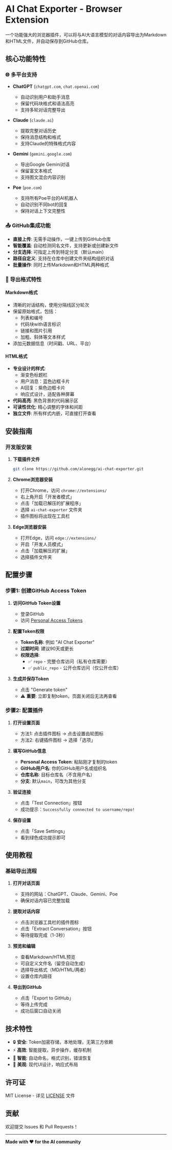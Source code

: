# AI Chat Exporter - Browser Extension

一个功能强大的浏览器插件，可以将与AI大语言模型的对话内容导出为Markdown和HTML文件，并自动保存到GitHub仓库。

## 核心功能特性

### 🌐 多平台支持
- **ChatGPT** (`chatgpt.com`, `chat.openai.com`)
  - 自动识别用户和助手消息
  - 保留代码块格式和语法高亮
  - 支持多轮对话完整导出
  
- **Claude** (`claude.ai`)
  - 提取完整对话历史
  - 保持消息结构和格式
  - 支持Claude的特殊格式内容
  
- **Gemini** (`gemini.google.com`)
  - 导出Google Gemini对话
  - 保留富文本格式
  - 支持图文混合内容识别
  
- **Poe** (`poe.com`)
  - 支持所有Poe平台的AI机器人
  - 自动识别不同bot的回复
  - 保持对话上下文完整性

### 📤 GitHub集成功能
- **直接上传**: 无需手动操作，一键上传到GitHub仓库
- **智能覆盖**: 自动检测同名文件，支持更新或创建新文件
- **分支选择**: 可指定上传到特定分支（默认main）
- **路径自定义**: 支持在仓库中创建文件夹结构组织对话
- **批量操作**: 同时上传Markdown和HTML两种格式

### 📝 导出格式特性

#### Markdown格式
- 清晰的对话结构，使用分隔线区分轮次
- 保留原始格式，包括：
  - 列表和编号
  - 代码块with语言标识
  - 链接和图片引用
  - 加粗、斜体等文本样式
- 添加元数据信息（时间戳、URL、平台）

#### HTML格式
- **专业设计的样式**:
  - 渐变色标题栏
  - 用户消息：蓝色边框卡片
  - AI回复：紫色边框卡片
  - 响应式设计，适配各种屏幕
- **代码高亮**: 黑色背景的代码展示区
- **可读性优化**: 精心调整的字体和间距
- **独立文件**: 所有样式内嵌，可直接打开查看

## 安装指南

### 开发版安装

1. **下载插件文件**
   ```bash
   git clone https://github.com/alonegg/ai-chat-exporter.git
   ```

2. **Chrome浏览器安装**
   - 打开Chrome，访问 `chrome://extensions/`
   - 右上角开启「开发者模式」
   - 点击「加载已解压的扩展程序」
   - 选择 `ai-chat-exporter` 文件夹
   - 插件图标将出现在工具栏

3. **Edge浏览器安装**
   - 打开Edge，访问 `edge://extensions/`
   - 开启「开发人员模式」
   - 点击「加载解压的扩展」
   - 选择插件文件夹

## 配置步骤

### 步骤1: 创建GitHub Access Token

1. **访问GitHub Token设置**
   - 登录GitHub
   - 访问 [Personal Access Tokens](https://github.com/settings/tokens/new)

2. **配置Token权限**
   - **Token名称**: 例如 "AI Chat Exporter"
   - **过期时间**: 建议90天或更长
   - **权限选择**:
     - ✅ `repo` - 完整仓库访问（私有仓库需要）
     - ✅ `public_repo` - 公开仓库访问（仅公开仓库）

3. **生成并保存Token**
   - 点击 "Generate token"
   - ⚠️ **重要**: 立即复制token，页面关闭后无法再查看

### 步骤2: 配置插件

1. **打开设置页面**
   - 方法1: 点击插件图标 → 点击设置齿轮图标
   - 方法2: 右键插件图标 → 选择「选项」

2. **填写GitHub信息**
   - **Personal Access Token**: 粘贴刚才复制的token
   - **GitHub用户名**: 你的GitHub用户名或组织名
   - **仓库名称**: 目标仓库名（不含用户名）
   - **分支**: 默认`main`，可改为其他分支

3. **验证连接**
   - 点击「Test Connection」按钮
   - 成功提示：`Successfully connected to username/repo!`

4. **保存设置**
   - 点击「Save Settings」
   - 看到绿色成功提示即可

## 使用教程

### 基础导出流程

1. **打开对话页面**
   - 支持的网站：ChatGPT、Claude、Gemini、Poe
   - 确保对话内容已完整加载

2. **提取对话内容**
   - 点击浏览器工具栏的插件图标
   - 点击「Extract Conversation」按钮
   - 等待提取完成（1-3秒）

3. **预览和编辑**
   - 查看Markdown/HTML预览
   - 可自定义文件名（留空自动生成）
   - 选择导出格式（MD/HTML/两者）
   - 设置仓库内路径

4. **导出到GitHub**
   - 点击「Export to GitHub」
   - 等待上传完成
   - 成功后窗口自动关闭

## 技术特性

- 🔒 **安全**: Token加密存储，本地处理，无第三方依赖
- ⚡ **高效**: 智能提取，异步操作，缓存机制
- 🎯 **智能**: 自动命名，格式识别，错误恢复
- 🎨 **美观**: 现代UI设计，响应式布局

## 许可证

MIT License - 详见 [LICENSE](LICENSE) 文件

## 贡献

欢迎提交 Issues 和 Pull Requests！

---

**Made with ❤️ for the AI community**